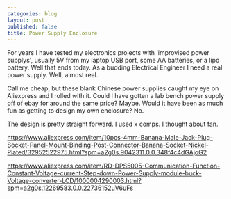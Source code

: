 ```yaml
---
categories: blog
layout: post
published: false
title: Power Supply Enclosure
---
```

For years I have tested my electronics projects with 'improvised power supplys', usually 5V from my laptop USB port, some AA batteries, or a lipo battery. Well that ends today. As a budding Electrical Engineer I need a real power supply. Well, almost real.

Call me cheap, but these blank Chinese power supplies caught my eye on Aliexpress and I rolled with it. Could I have gotten a lab bench power supply off of ebay for around the same price? Maybe. Would it have been as much fun as getting to design my own enclosure? No.

The design is pretty straight forward. I used x comps. I thought about fan.







https://www.aliexpress.com/item/10pcs-4mm-Banana-Male-Jack-Plug-Socket-Panel-Mount-Binding-Post-Connector-Banana-Socket-Nickel-Plated/32952522975.html?spm=a2g0s.9042311.0.0.348f4c4dGAjoG2

https://www.aliexpress.com/item/RD-DPS5005-Communication-Function-Constant-Voltage-current-Step-down-Power-Supply-module-buck-Voltage-converter-LCD/1000004290003.html?spm=a2g0s.12269583.0.0.22736152uV6uFs